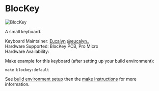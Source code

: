 # BlocKey

![BlocKey](https://i.imgur.com/VDdnuHo.jpg)

A small keyboard.

Keyboard Maintainer: [Eucalyn](https://github.com/eucalyn/) [@eucalyn_](https://twitter.com/eucalyn_)  
Hardware Supported: BlocKey PCB, Pro Micro  
Hardware Availability:

Make example for this keyboard (after setting up your build environment):

    make blockey:default

See [build environment setup](https://docs.qmk.fm/#/getting_started_build_tools) then the [make instructions](https://docs.qmk.fm/#/getting_started_make_guide) for more information.
